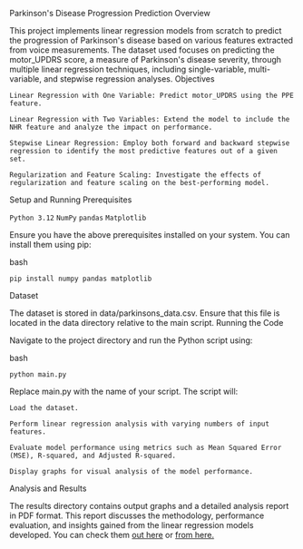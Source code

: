 Parkinson's Disease Progression Prediction
Overview

This project implements linear regression models from scratch to predict the progression of Parkinson's disease based on various features extracted from voice measurements. The dataset used focuses on predicting the motor_UPDRS score, a measure of Parkinson's disease severity, through multiple linear regression techniques, including single-variable, multi-variable, and stepwise regression analyses.
Objectives

`Linear Regression with One Variable: Predict motor_UPDRS using the PPE feature.`

`Linear Regression with Two Variables: Extend the model to include the NHR feature and analyze the impact on performance.`

`Stepwise Linear Regression: Employ both forward and backward stepwise regression to identify the most predictive features out of a given set.`

`Regularization and Feature Scaling: Investigate the effects of regularization and feature scaling on the best-performing model.`

Setup and Running
Prerequisites

`Python 3.12`
`NumPy`
`pandas`
`Matplotlib`

Ensure you have the above prerequisites installed on your system. You can install them using pip:

bash

    pip install numpy pandas matplotlib

Dataset

The dataset is stored in data/parkinsons_data.csv. Ensure that this file is located in the data directory relative to the main script.
Running the Code

Navigate to the project directory and run the Python script using:

bash

    python main.py

Replace main.py with the name of your script. The script will:

`Load the dataset.`

`Perform linear regression analysis with varying numbers of input features.`

`Evaluate model performance using metrics such as Mean Squared Error (MSE), R-squared, and Adjusted R-squared.`

`Display graphs for visual analysis of the model performance.`

Analysis and Results

The results directory contains output graphs and a detailed analysis report in PDF format. This report discusses the methodology, performance evaluation, and insights gained from the linear regression models developed. You can check them [out here](https://github.com/mynenivarun/ML/blob/main/app.ipynb%20-%20Colaboratory.pdf/) or [from here.](https://colab.research.google.com/drive/1MxTVAOfO-QmkP3TEIgEYvTdQJ6EpvvUR?usp=sharing)
